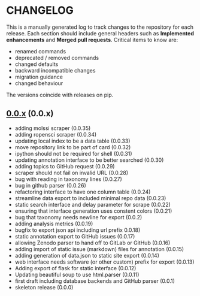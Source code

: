 # CHANGELOG

This is a manually generated log to track changes to the repository for each release.
Each section should include general headers such as **Implemented enhancements**
and **Merged pull requests**. Critical items to know are:

 - renamed commands
 - deprecated / removed commands
 - changed defaults
 - backward incompatible changes
 - migration guidance
 - changed behaviour

The versions coincide with releases on pip.

## [0.0.x](https://github.com/rseng/rse/tree/master) (0.0.x)
 - adding molssi scraper (0.0.35)
 - adding ropensci scraper (0.0.34)
 - updating local index to be a data table (0.0.33)
 - move repository link to be part of card (0.0.32)
 - ipython should not be required for shell (0.0.31)
 - updating annotation interface to be better searched (0.0.30)
 - adding topics to GitHub request (0.0.29)
 - scraper should not fail on invalid URL (0.0.28)
 - bug with reading in taxonomy lines (0.0.27)
 - bug in github parser (0.0.26)
 - refactoring interface to have one column table (0.0.24)
 - streamline data export to included minimal repo data (0.0.23)
 - static search interface and delay parameter for scrape (0.0.22)
 - ensuring that interface generation uses constent colors (0.0.21)
 - bug that taxonomy needs newline for export (0.0.2)
 - adding analysis metrics (0.0.19)
 - bugfix to export json api including url prefix 0.0.18)
 - static annotation export to GitHub issues (0.0.17)
 - allowing Zenodo parser to hand off to GitLab or GitHub (0.0.16)
 - adding import of static issue (markdown) files for annotation (0.0.15)
 - adding generation of data.json to static site export (0.0.14)
 - web interface needs software (or other custom) prefix for export (0.0.13) 
 - Adding export of flask for static interface (0.0.12)
 - Updating beautiful soup to use html.parser (0.0.11)
 - first draft including database backends and GitHub parser (0.0.1)
 - skeleton release (0.0.0)
